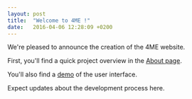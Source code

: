```yaml
---
layout: post
title:  "Welcome to 4ME !"
date:   2016-04-06 12:28:09 +0200
---
```

We're pleased to announce the creation of the 4ME website.

First, you'll find a quick project overview in the [About page][about-page].

You'll also find a [demo][demo-page] of the user interface.

Expect updates about the development process here.

[about-page]: /about/
[demo-page]: /demo/
